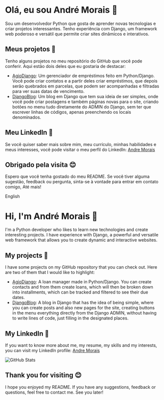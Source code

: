 
# Olá, eu sou André Morais 👋

Sou um desenvolvedor Python que gosta de aprender novas tecnologias e criar projetos interessantes. Tenho experiência com Django, um framework web poderoso e versátil que permite criar sites dinâmicos e interativos.

## Meus projetos 🚀

Tenho alguns projetos no meu repositório do GitHub que você pode conferir. Aqui estão dois deles que eu gostaria de destacar:

- [AgioDjango](https://github.com/Andrersm/AgioDjango): Um gerenciador de empréstimos feito em Python/Django. Você pode criar contatos e a partir deles criar empréstimos, que depois serão quebrados em parcelas, que podem ser acompanhadas e filtradas para ver suas datas de vencimento.
- [DjangoBlog](https://github.com/Andrersm/DjangoBlog): Um blog em Django que tem sua ideia de ser simples, onde você pode criar postagens e também páginas novas para o site, criando botões no menu tudo diretamente do ADMIN do Django, sem ter que escrever linhas de códigos, apenas preenchendo os locais denominados.

## Meu LinkedIn 💼

Se você quiser saber mais sobre mim, meu currículo, minhas habilidades e meus interesses, você pode visitar o meu perfil do LinkedIn: [Andre Morais](https://www.linkedin.com/in/andré-morais-923190297)

## Obrigado pela visita 😊

Espero que você tenha gostado do meu README. Se você tiver alguma sugestão, feedback ou pergunta, sinta-se à vontade para entrar em contato comigo, Até mais!

English

# Hi, I'm André Morais 👋

I'm a Python developer who likes to learn new technologies and create interesting projects. I have experience with Django, a powerful and versatile web framework that allows you to create dynamic and interactive websites.

## My projects 🚀

I have some projects on my GitHub repository that you can check out. Here are two of them that I would like to highlight:

- [AgioDjango](https://github.com/Andrersm/AgioDjango): A loan manager made in Python/Django. You can create contacts and from them create loans, which will then be broken down into installments, which can be tracked and filtered to see their due dates.
- [DjangoBlog](https://github.com/Andrersm/DjangoBlog): A blog in Django that has the idea of being simple, where you can create posts and also new pages for the site, creating buttons in the menu everything directly from the Django ADMIN, without having to write lines of code, just filling in the designated places.

## My LinkedIn 💼

If you want to know more about me, my resume, my skills and my interests, you can visit my LinkedIn profile: [Andre Morais](https://www.linkedin.com/in/andré-morais-923190297)

![GitHub Stats](https://github-readme-stats.vercel.app/api?username=Andrersm&theme=transparent&bg_color=000&border_color=30A3DC&show_icons=true&icon_color=30A3DC&title_color=E94D5F&text_color=FFF)

## Thank you for visiting 😊

I hope you enjoyed my README. If you have any suggestions, feedback or questions, feel free to contact me. See you later!
```

